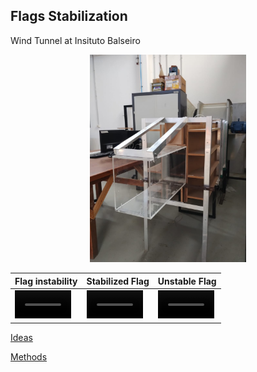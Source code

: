 ##  Flags Stabilization 

Wind Tunnel at Insituto Balseiro 
<p align="center">
 <img src="/figures/tunel_balseiro.jpeg" alt="tunel_balseiro" width="250"/> 
</p>
 
| Flag instability | Stabilized Flag | Unstable Flag |
|------------------|-----------------|---------------|
|<video src='https://github.com/user-attachments/assets/f578a84e-8317-4b18-b5c7-8f46632e195d' width=90/>|<video src='https://github.com/user-attachments/assets/d816dc86-d4b5-4859-ae8d-7a72e91bb20f' width=90/>|<video src='https://github.com/user-attachments/assets/bee5ac88-b872-49c3-a9ab-aa8b45cff5fd' width=90/>|




[Ideas](discusion.md)

[Methods](methods.md)































